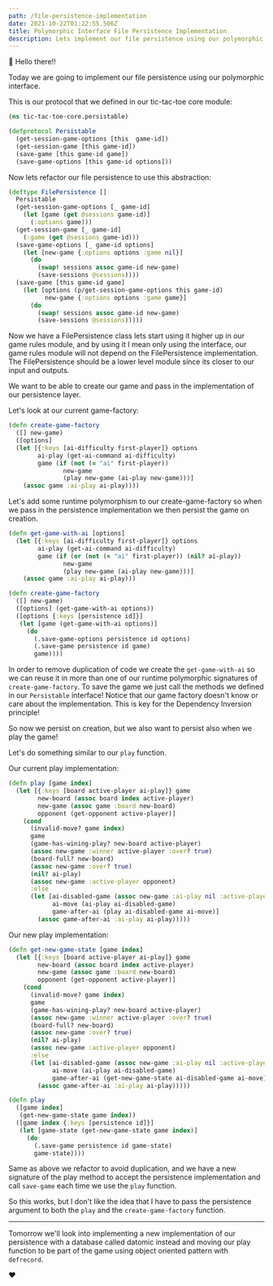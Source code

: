```yaml
---
path: /file-persistence-implementation
date: 2021-10-22T01:22:55.506Z
title: Polymorphic Interface File Persistence Implementation
description: Lets implement our file persistence using our polymorphic interface.
---
```


👋 Hello there!!

Today we are going to implement our file persistence using our polymorphic interface.

This is our protocol that we defined in our tic-tac-toe core module:
```clojure
(ns tic-tac-toe-core.persistable)

(defprotocol Persistable
  (get-session-game-options [this  game-id])
  (get-session-game [this game-id])
  (save-game [this game-id game])
  (save-game-options [this game-id options]))
```

Now lets refactor our file persistence to use this abstraction:

```clojure
(deftype FilePersistence []
  Persistable
  (get-session-game-options [_ game-id]
    (let [game (get @sessions game-id)]
      (:options game)))
  (get-session-game [_ game-id]
    (:game (get @sessions game-id)))
  (save-game-options [_ game-id options]
    (let [new-game {:options options :game nil}]
      (do
        (swap! sessions assoc game-id new-game)
        (save-sessions @sessions))))
  (save-game [this game-id game]
    (let [options (p/get-session-game-options this game-id)
          new-game {:options options :game game}]
      (do
        (swap! sessions assoc game-id new-game)
        (save-sessions @sessions)))))
```

Now we have a FilePersistence class lets start using it higher up in our game rules module, and by using it I mean only
using the interface, our game rules module will not depend on the FilePersistence implementation. The FilePersistence 
should be a lower level module since its closer to our input and outputs. 

We want to be able to create our game and pass in the implementation of our persistence layer.

Let's look at our current game-factory:
```clojure
(defn create-game-factory
  ([] new-game)
  ([options]
  (let [{:keys [ai-difficulty first-player]} options
        ai-play (get-ai-command ai-difficulty)
        game (if (not (= "ai" first-player))
               new-game
               (play new-game (ai-play new-game)))]
    (assoc game :ai-play ai-play))))
```

Let's add some runtime polymorphism to our create-game-factory so when we pass in the persistence implementation
we then persist the game on creation. 

```clojure
(defn get-game-with-ai [options]
  (let [{:keys [ai-difficulty first-player]} options
        ai-play (get-ai-command ai-difficulty)
        game (if (or (not (= "ai" first-player)) (nil? ai-play))
               new-game
               (play new-game (ai-play new-game)))]
    (assoc game :ai-play ai-play)))

(defn create-game-factory
  ([] new-game)
  ([options] (get-game-with-ai options))
  ([options {:keys [persistence id]}]
   (let [game (get-game-with-ai options)]
     (do
       (.save-game-options persistence id options)
       (.save-game persistence id game)
       game))))
```

In order to remove duplication of code we create the `get-game-with-ai` so we can reuse it in more than one of our
runtime polymorphic signatures of `create-game-factory`. To save the game we just call the methods we defined in our 
`Persistable` interface! Notice that our game factory doesn't know or care about the implementation. This is key for 
the Dependency Inversion principle!

So now we persist on creation, but we also want to persist also when we play the game!

Let's do something similar to our `play` function.

Our current play implementation:
```clojure
(defn play [game index]
  (let [{:keys [board active-player ai-play]} game
        new-board (assoc board index active-player)
        new-game (assoc game :board new-board)
        opponent (get-opponent active-player)]
    (cond
      (invalid-move? game index)
      game
      (game-has-wining-play? new-board active-player)
      (assoc new-game :winner active-player :over? true)
      (board-full? new-board)
      (assoc new-game :over? true)
      (nil? ai-play)
      (assoc new-game :active-player opponent)
      :else
      (let [ai-disabled-game (assoc new-game :ai-play nil :active-player opponent)
            ai-move (ai-play ai-disabled-game)
            game-after-ai (play ai-disabled-game ai-move)]
        (assoc game-after-ai :ai-play ai-play)))))
```
Our new play implementation:
```clojure
(defn get-new-game-state [game index]
  (let [{:keys [board active-player ai-play]} game
        new-board (assoc board index active-player)
        new-game (assoc game :board new-board)
        opponent (get-opponent active-player)]
    (cond
      (invalid-move? game index)
      game
      (game-has-wining-play? new-board active-player)
      (assoc new-game :winner active-player :over? true)
      (board-full? new-board)
      (assoc new-game :over? true)
      (nil? ai-play)
      (assoc new-game :active-player opponent)
      :else
      (let [ai-disabled-game (assoc new-game :ai-play nil :active-player opponent)
            ai-move (ai-play ai-disabled-game)
            game-after-ai (get-new-game-state ai-disabled-game ai-move)]
        (assoc game-after-ai :ai-play ai-play)))))

(defn play
  ([game index]
   (get-new-game-state game index))
  ([game index {:keys [persistence id]}]
   (let [game-state (get-new-game-state game index)]
     (do
       (.save-game persistence id game-state)
       game-state))))
```

Same as above we refactor to avoid duplication, and we have a new signature of the play method to accept the persistence
implementation and call `save-game` each time we use the `play` function.

So this works, but I don't like the idea that I have to pass the persistence argument to both the `play` and the 
`create-game-factory` function.

_____

Tomorrow we'll look into implementing a new implementation of our persistence with a database called datomic instead and
moving our play function to be part of the game using object oriented pattern with `defrecord`.

❤️

